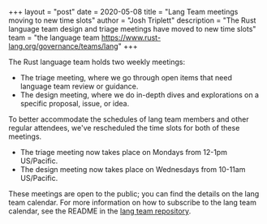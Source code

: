 +++
layout = "post"
date = 2020-05-08
title = "Lang Team meetings moving to new time slots"
author = "Josh Triplett"
description = "The Rust language team design and triage meetings have moved to new time slots"
team = "the language team <https://www.rust-lang.org/governance/teams/lang>"
+++

The Rust language team holds two weekly meetings:

- The triage meeting, where we go through open items that need language team
  review or guidance.
- The design meeting, where we do in-depth dives and explorations on a specific
  proposal, issue, or idea.

To better accommodate the schedules of lang team members and other regular
attendees, we've rescheduled the time slots for both of these meetings.

- The triage meeting now takes place on Mondays from 12-1pm US/Pacific.
- The design meeting now takes place on Wednesdays from 10-11am US/Pacific.

These meetings are open to the public; you can find the details on the lang
team calendar. For more information on how to subscribe to the lang team
calendar, see the README in the [lang team
repository](https://github.com/rust-lang/lang-team).
